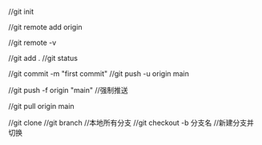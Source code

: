 
//git init

//git remote add origin 

//git remote -v

//git add .    //git status

//git commit -m "first commit" 
//git push -u origin main

//git push -f origin "main" //强制推送

//git pull origin main

//git clone
//git branch  //本地所有分支
//git checkout -b 分支名    //新建分支并切换


